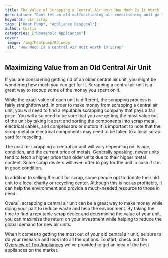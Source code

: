 ```yaml
---
title: The Value of Scrapping a Central Air Unit How Much Is It Worth
description: "Dont let an old malfunctioning air conditioning unit go to waste Learn how much you can get out of scrapping it and start saving money"
keywords: air scrap
tags: ["Heat Pump", "Appliance Disposal"]
author: Curtis
categories: ["Household Appliances"]
cover: 
 image: /img/heatpump/80.webp
 alt: 'How Much Is a Central Air Unit Worth in Scrap'
---
```

## Maximizing Value from an Old Central Air Unit
If you are considering getting rid of an older central air unit, you might be wondering how much you can get for it. Scrapping a central air unit is a great way to recoup some of the money you spent on it. 

While the exact value of each unit is different, the scrapping process is fairly straightforward. In order to make money from scrapping a central air unit, you will need to find a reputable scrapping company that pays a fair price. You will also need to be sure that you are getting the most value out of the unit by taking it apart and sorting the components into scrap metal, electrical cables, and compressors or motors.It is important to note that the scrap metal or electrical components may need to be taken to a local scrap yard for recycling. 

The cost for scrapping a central air unit will vary depending on its age, condition, and the current price of metals. Generally speaking, newer units tend to fetch a higher price than older units due to their higher metal content. Some scrap dealers will even offer to pay for the unit in cash if it is in good condition.

In addition to selling the unit for scrap, some people opt to donate their old unit to a local charity or recycling center. Although this is not as profitable, it can help the environment and provide a much-needed resource to those in need.

Overall, scrapping a central air unit can be a great way to make money while doing your part to reduce waste and help the environment. By taking the time to find a reputable scrap dealer and determining the value of your unit, you can maximize the return on your investment while helping to reduce the global demand for new air units.

When it comes to getting the most out of your old central air unit, be sure to do your research and look into all the options. To start, check out the [Overview of Top Appliances](./pages/appliance-overview) we've provided to get an idea of the best appliances on the market.
